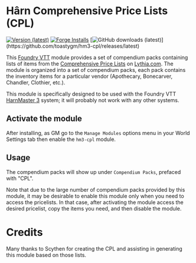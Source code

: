 # H&acirc;rn Comprehensive Price Lists (CPL)
[![Version (latest)](https://img.shields.io/github/v/release/toastygm/hm3-cpl)](https://github.com/toastygm/hm3-cpl/releases/latest)
[![Forge Installs](https://img.shields.io/badge/dynamic/json?label=Forge%20Installs&query=package.installs&suffix=%25&url=https%3A%2F%2Fforge-vtt.com%2Fapi%2Fbazaar%2Fpackage%2Fhm3-cpl&colorB=4aa94a)](https://forge-vtt.com/bazaar#package=hm3-cpl)
[![GitHub downloads (latest)](https://img.shields.io/badge/dynamic/json?label=Downloads@latest&query=assets[?(@.name.includes('zip'))].download_count&url=https://api.github.com/repos/toastygm/hm3-cpl/releases/latest&color=green)](https://github.com/toastygm/hm3-cpl/releases/latest)

This [Foundry VTT](https://foundryvtt.com/) module provides a set of compendium packs containing lists of items from the [Comprehensive Price Lists](https://www.lythia.com/game_aides/comprehensive-pricelist/) on [Lythia.com](https://lythia.com/).  The module is organized into a set of compendium packs, each pack contains the inventory items for a particular vendor (Apothecary, Bonecarver, Chandler, Clothier, etc.).

This module is specifically designed to be used with the Foundry VTT [HarnMaster 3](https://foundryvtt.com/packages/hm3/) system; it will probably not work with any other systems.

## Activate the module
After installing, as GM go to the `Manage Modules` options menu in your World Settings tab then enable the `hm3-cpl` module.

## Usage

The compendium packs will show up under `Compendium Packs`, prefaced with "CPL".

Note that due to the large number of compendium packs provided by this module, it may be desirable to enable this module only when you need to access the pricelists. In that case, after activating the module access the desired pricelist, copy the items you need, and then disable the module.

# Credits

Many thanks to Scythen for creating the CPL and assisting in generating this module based on those lists.

